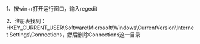 1、按win+r打开运行窗口，输入regedit

2、注册表找到：HKEY_CURRENT_USER\Software\Microsoft\Windows\CurrentVersion\Internet Settings\Connections，然后删除Connections这一目录

